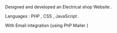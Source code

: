 
Designed and developed an Electrical shop Website .

Languages : PHP , CSS , JavaScript .

With Email integration (using PhP Mailer )
